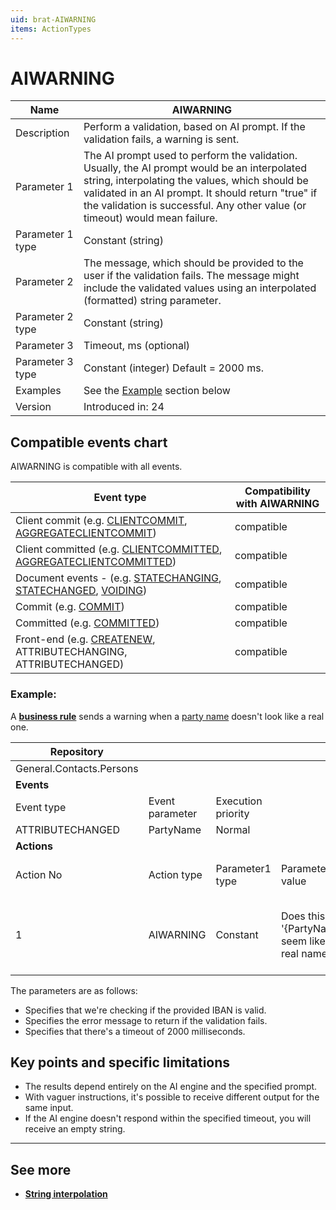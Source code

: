 ```yaml
---
uid: brat-AIWARNING
items: ActionTypes
---
```

 
# AIWARNING

| Name             | AIWARNING                                                   |
| ---------------- | ------------------------------------------------------------ |
| Description      | Perform a validation, based on AI prompt. If the validation fails, a warning is sent. |
| Parameter 1      | The AI prompt used to perform the validation. Usually, the AI prompt would be an interpolated string, interpolating the values, which should be validated in an AI prompt. It should return "true" if the validation is successful. Any other value (or timeout) would mean failure. |
| Parameter 1 type | Constant (string)                                            |
| Parameter 2      | The message, which should be provided to the user if the validation fails. The message might include the validated values using an interpolated (formatted) string parameter. |
| Parameter 2 type | Constant (string)                                            |
| Parameter 3      | Timeout, ms (optional)                                       |
| Parameter 3 type | Constant (integer) Default = 2000 ms.                        |
| Examples         | See the [Example](#example) section below                    |
| Version          | Introduced in: 24                                            |

## Compatible events chart

AIWARNING is compatible with all events.

| Event type                                                     | Compatibility with AIWARNING                                     |
| -------------------------------------------------------------- | ------------------------------------------------------------ |
| Client commit (e.g. [CLIENTCOMMIT](../events/client-commit.md), [AGGREGATECLIENTCOMMIT](../events/aggregate-client-commit.md)) | compatible |
| Client committed (e.g. [CLIENTCOMMITTED](../events/client-committed.md), [AGGREGATECLIENTCOMMITTED](../events/aggregate-client-committed.md)) | compatible |
| Document events - (e.g. [STATECHANGING](../events/statechanging.md), [STATECHANGED](../events/statechanged.md), [VOIDING](../events/voiding.md))| compatible |
| Commit (e.g. [COMMIT](../events/commit.md))                    | compatible                                                   |
| Committed (e.g. [COMMITTED](../events/committed.md))                    | compatible                                                   |
| Front-end (e.g. [CREATENEW](../events/create-new.md), ATTRIBUTECHANGING, ATTRIBUTECHANGED) | compatible |

### Example:

А **[business rule](../index.md)** sends a warning when a [party name](https://docs.erp.net/model/entities/General.Contacts.Persons.html#partyname) doesn't look like a real one.

| Repository                             |                 |                    |                  |                  |                  |                  |                  |
| -------------------------------------- | --------------- | ------------------ | ---------------- | ---------------- | ---------------- | ---------------- | ---------------- |
| General.Contacts.Persons               |                 |                    |                  |                  |                  |                  |                  |
| **Events**                             |                 |                    |                  |                  |                  |                  |                  |
| Event type                             | Event parameter | Execution priority |                  |                  |                  |                  |                  |
| ATTRIBUTECHANGED                       | PartyName       | Normal             |                  |                  |                  |                  |                  |
| **Actions**                            |                 |                    |                  |                  |                  |                  |                  |
| Action No                              | Action type     | Parameter1 type    | Parameter1 value | Parameter2 type  | Parameter2 value | Parameter3 type (optional) | Parameter3 value |
| 1                                      | AIWARNING       | Constant           | Does this '{PartyName}' seem like a real name?  | Constant | The provided name '{PartyName}' does not seem like a real one. | Constant | 10000 |

The parameters are as follows:
- Specifies that we're checking if the provided IBAN is valid.
- Specifies the error message to return if the validation fails.
- Specifies that there's a timeout of 2000 milliseconds.

## Key points and specific limitations
* The results depend entirely on the AI engine and the specified prompt.
* With vaguer instructions, it's possible to receive different output for the same input.
* If the AI engine doesn't respond within the specified timeout, you will receive an empty string.

-------------
## See more

- **[String interpolation](../../string-interpolation/index.md)**

